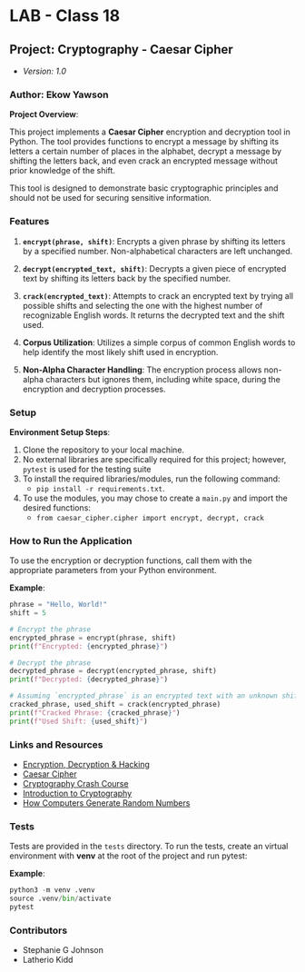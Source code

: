 # LAB - Class 18

## Project: Cryptography - Caesar Cipher

- *Version: 1.0*

### Author: Ekow Yawson

**Project Overview**:

This project implements a **Caesar Cipher** encryption and decryption tool in Python. The tool provides functions to encrypt a message by shifting its letters a certain number of places in the alphabet, decrypt a message by shifting the letters back, and even crack an encrypted message without prior knowledge of the shift.

This tool is designed to demonstrate basic cryptographic principles and should not be used for securing sensitive information.

### Features

1. **`encrypt(phrase, shift)`**: Encrypts a given phrase by shifting its letters by a specified number. Non-alphabetical characters are left unchanged.

2. **`decrypt(encrypted_text, shift)`**: Decrypts a given piece of encrypted text by shifting its letters back by the specified number.

3. **`crack(encrypted_text)`**: Attempts to crack an encrypted text by trying all possible shifts and selecting the one with the highest number of recognizable English words. It returns the decrypted text and the shift used.

4. **Corpus Utilization**: Utilizes a simple corpus of common English words to help identify the most likely shift used in encryption.

5. **Non-Alpha Character Handling**: The encryption process allows non-alpha characters but ignores them, including white space, during the encryption and decryption processes.

### Setup

**Environment Setup Steps**:

1. Clone the repository to your local machine.
2. No external libraries are specifically required for this project; however, `pytest` is used for the testing suite
3. To install the required libraries/modules, run the following command:
   - `pip install -r requirements.txt`.
4. To use the modules, you may chose to create a `main.py` and import the desired functions:
   - `from caesar_cipher.cipher import encrypt, decrypt, crack`

### How to Run the Application

To use the encryption or decryption functions, call them with the appropriate parameters from your Python environment.

**Example**:

```python
phrase = "Hello, World!"
shift = 5

# Encrypt the phrase
encrypted_phrase = encrypt(phrase, shift)
print(f"Encrypted: {encrypted_phrase}")

# Decrypt the phrase
decrypted_phrase = decrypt(encrypted_phrase, shift)
print(f"Decrypted: {decrypted_phrase}")

# Assuming `encrypted_phrase` is an encrypted text with an unknown shift
cracked_phrase, used_shift = crack(encrypted_phrase)
print(f"Cracked Phrase: {cracked_phrase}")
print(f"Used Shift: {used_shift}")
```

### Links and Resources

- [Encryption, Decryption & Hacking](https://www.khanacademy.org/computing/computers-and-internet/xcae6f4a7ff015e7d:online-data-security/xcae6f4a7ff015e7d:data-encryption-techniques/a/encryption-decryption-and-code-cracking)
- [Caesar Cipher](https://en.wikipedia.org/wiki/Caesar_cipher)
- [Cryptography Crash Course](https://www.youtube.com/watch?v=jhXCTbFnK8o)
- [Introduction to Cryptography](https://thebestvpn.com/cryptography/)
- [How Computers Generate Random Numbers](https://www.howtogeek.com/183051/htg-explains-how-computers-generate-random-numbers/)

### Tests

Tests are provided in the `tests` directory. To run the tests, create an virtual environment with **venv** at the root of the project and run pytest:

**Example**:

```python
python3 -m venv .venv
source .venv/bin/activate
pytest
```

### Contributors

- Stephanie G Johnson
- Latherio Kidd
